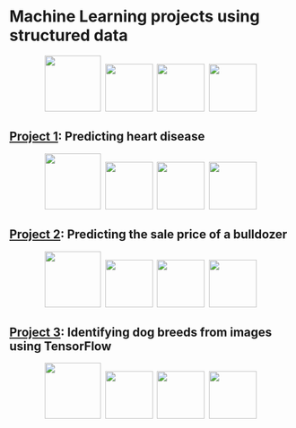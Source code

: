 # Machine Learning projects using structured data

<p align="center">
        <img height="100" src="https://3qeqpr26caki16dnhd19sv6by6v-wpengine.netdna-ssl.com/wp-content/uploads/2017/03/How-to-Setup-a-Python-Environment-for-Machine-Learning-and-Deep-Learning-with-Anaconda-1024x512.png">&nbsp;&nbsp;<img height="85" src="https://upload.wikimedia.org/wikipedia/commons/0/0a/Python.svg">&nbsp;&nbsp;<img height="85" src="https://upload.wikimedia.org/wikipedia/commons/0/05/Scikit_learn_logo_small.svg">&nbsp;&nbsp;<img height="85" src="https://upload.wikimedia.org/wikipedia/commons/2/2d/Tensorflow_logo.svg">
  </p>

## <a href="https://github.com/mughees-asif/machinelearning-projects/blob/master/end-to-end-heart-disease-classification.ipynb">Project 1</a>: Predicting heart disease 

<p align="center">
        <img height="100" src="https://3qeqpr26caki16dnhd19sv6by6v-wpengine.netdna-ssl.com/wp-content/uploads/2017/03/How-to-Setup-a-Python-Environment-for-Machine-Learning-and-Deep-Learning-with-Anaconda-1024x512.png">&nbsp;&nbsp;<img height="85" src="https://upload.wikimedia.org/wikipedia/commons/0/0a/Python.svg">&nbsp;&nbsp;<img height="85" src="https://upload.wikimedia.org/wikipedia/commons/0/05/Scikit_learn_logo_small.svg">&nbsp;&nbsp;<img height="85" src="https://upload.wikimedia.org/wikipedia/commons/2/2d/Tensorflow_logo.svg">
  </p>

## <a href="https://github.com/mughees-asif/machinelearning-projects/blob/master/end-to-end-bluebook-bulldozer-price-regression.ipynb">Project 2</a>: Predicting the sale price of a bulldozer

<p align="center">
        <img height="100" src="https://3qeqpr26caki16dnhd19sv6by6v-wpengine.netdna-ssl.com/wp-content/uploads/2017/03/How-to-Setup-a-Python-Environment-for-Machine-Learning-and-Deep-Learning-with-Anaconda-1024x512.png">&nbsp;&nbsp;<img height="85" src="https://upload.wikimedia.org/wikipedia/commons/0/0a/Python.svg">&nbsp;&nbsp;<img height="85" src="https://upload.wikimedia.org/wikipedia/commons/0/05/Scikit_learn_logo_small.svg">&nbsp;&nbsp;<img height="85" src="https://upload.wikimedia.org/wikipedia/commons/2/2d/Tensorflow_logo.svg">
  </p>

## <a href="https://github.com/mughees-asif/machinelearning-projects/blob/master/end-to-end-bluebook-bulldozer-price-regression.ipynb">Project 3</a>: Identifying dog breeds from images using TensorFlow

<p align="center">
        <img height="100" src="https://3qeqpr26caki16dnhd19sv6by6v-wpengine.netdna-ssl.com/wp-content/uploads/2017/03/How-to-Setup-a-Python-Environment-for-Machine-Learning-and-Deep-Learning-with-Anaconda-1024x512.png">&nbsp;&nbsp;<img height="85" src="https://upload.wikimedia.org/wikipedia/commons/0/0a/Python.svg">&nbsp;&nbsp;<img height="85" src="https://upload.wikimedia.org/wikipedia/commons/0/05/Scikit_learn_logo_small.svg">&nbsp;&nbsp;<img height="85" src="https://upload.wikimedia.org/wikipedia/commons/2/2d/Tensorflow_logo.svg">
  </p>







